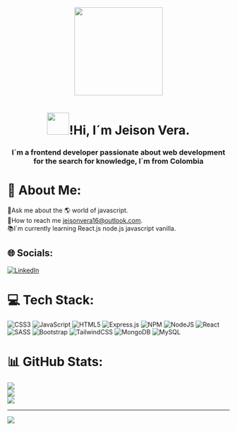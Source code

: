 <div id="header" align="center">
<img src="https://media.giphy.com/media/26uf2I4Vlv2ttNvZm/giphy.gif" width="200px"/>
<h1> <img src="https://media.giphy.com/media/1ZDDyAaAA82ywDiyKs/giphy.gif" width="50px"/>!Hi, I´m Jeison Vera. </h1>
  <h3>I´m a frontend developer passionate about web development for the search for knowledge, I´m from Colombia</h3>
</div>

# 💫 About Me:
📑Ask me about the 🌎 world of javascript.<br>📧How to reach me jeisonvera16@outlook.com.<br>📚I´m currently learning React.js node.js javascript vanilla.


## 🌐 Socials:
[![LinkedIn](https://img.shields.io/badge/LinkedIn-%230077B5.svg?logo=linkedin&logoColor=white)](https://linkedin.com/in/http://www.linkedin.com/in/jeisonvera16) 

# 💻 Tech Stack:
![CSS3](https://img.shields.io/badge/css3-%231572B6.svg?style=for-the-badge&logo=css3&logoColor=white) ![JavaScript](https://img.shields.io/badge/javascript-%23323330.svg?style=for-the-badge&logo=javascript&logoColor=%23F7DF1E) ![HTML5](https://img.shields.io/badge/html5-%23E34F26.svg?style=for-the-badge&logo=html5&logoColor=white) ![Express.js](https://img.shields.io/badge/express.js-%23404d59.svg?style=for-the-badge&logo=express&logoColor=%2361DAFB) ![NPM](https://img.shields.io/badge/NPM-%23000000.svg?style=for-the-badge&logo=npm&logoColor=white) ![NodeJS](https://img.shields.io/badge/node.js-6DA55F?style=for-the-badge&logo=node.js&logoColor=white) ![React](https://img.shields.io/badge/react-%2320232a.svg?style=for-the-badge&logo=react&logoColor=%2361DAFB) ![SASS](https://img.shields.io/badge/SASS-hotpink.svg?style=for-the-badge&logo=SASS&logoColor=white) ![Bootstrap](https://img.shields.io/badge/bootstrap-%23563D7C.svg?style=for-the-badge&logo=bootstrap&logoColor=white) ![TailwindCSS](https://img.shields.io/badge/tailwindcss-%2338B2AC.svg?style=for-the-badge&logo=tailwind-css&logoColor=white) ![MongoDB](https://img.shields.io/badge/MongoDB-%234ea94b.svg?style=for-the-badge&logo=mongodb&logoColor=white) ![MySQL](https://img.shields.io/badge/mysql-%2300f.svg?style=for-the-badge&logo=mysql&logoColor=white)
# 📊 GitHub Stats:
![](https://github-readme-stats.vercel.app/api?username=jeisonwverar&theme=tokyonight&hide_border=true&include_all_commits=false&count_private=false)<br/>
![](https://github-readme-streak-stats.herokuapp.com/?user=jeisonwverar&theme=tokyonight&hide_border=true)<br/>
![](https://github-readme-stats.vercel.app/api/top-langs/?username=jeisonwverar&theme=tokyonight&hide_border=true&include_all_commits=false&count_private=false&layout=compact)

---
[![](https://visitcount.itsvg.in/api?id=jeisonwverar&icon=0&color=0)](https://visitcount.itsvg.in)

<!-- Proudly created with GPRM ( https://gprm.itsvg.in ) -->
